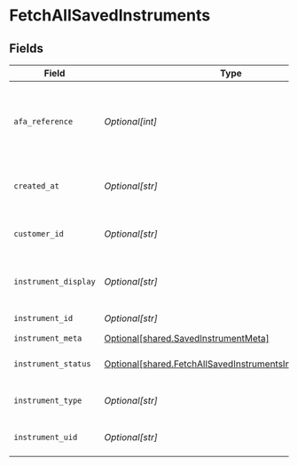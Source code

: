 # FetchAllSavedInstruments


## Fields

| Field                                                                                                                            | Type                                                                                                                             | Required                                                                                                                         | Description                                                                                                                      |
| -------------------------------------------------------------------------------------------------------------------------------- | -------------------------------------------------------------------------------------------------------------------------------- | -------------------------------------------------------------------------------------------------------------------------------- | -------------------------------------------------------------------------------------------------------------------------------- |
| `afa_reference`                                                                                                                  | *Optional[int]*                                                                                                                  | :heavy_minus_sign:                                                                                                               | cf_payment_id of the successful transaction done while saving instrument                                                         |
| `created_at`                                                                                                                     | *Optional[str]*                                                                                                                  | :heavy_minus_sign:                                                                                                               | Timestamp at which instrument was saved.                                                                                         |
| `customer_id`                                                                                                                    | *Optional[str]*                                                                                                                  | :heavy_minus_sign:                                                                                                               | customer_id for which the instrument was saved                                                                                   |
| `instrument_display`                                                                                                             | *Optional[str]*                                                                                                                  | :heavy_minus_sign:                                                                                                               | masked card number displayed to the customer                                                                                     |
| `instrument_id`                                                                                                                  | *Optional[str]*                                                                                                                  | :heavy_minus_sign:                                                                                                               | saved instrument id                                                                                                              |
| `instrument_meta`                                                                                                                | [Optional[shared.SavedInstrumentMeta]](undefined/models/shared/savedinstrumentmeta.md)                                           | :heavy_minus_sign:                                                                                                               | N/A                                                                                                                              |
| `instrument_status`                                                                                                              | [Optional[shared.FetchAllSavedInstrumentsInstrumentStatus]](undefined/models/shared/fetchallsavedinstrumentsinstrumentstatus.md) | :heavy_minus_sign:                                                                                                               | Status of the saved instrument.                                                                                                  |
| `instrument_type`                                                                                                                | *Optional[str]*                                                                                                                  | :heavy_minus_sign:                                                                                                               | Type of the saved instrument                                                                                                     |
| `instrument_uid`                                                                                                                 | *Optional[str]*                                                                                                                  | :heavy_minus_sign:                                                                                                               | Unique id for the saved instrument                                                                                               |